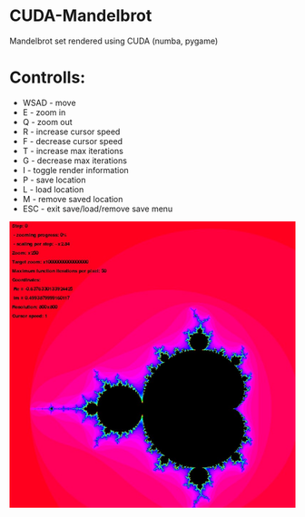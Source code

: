 # CUDA-Mandelbrot
Mandelbrot set rendered using CUDA (numba, pygame)

# Controlls:
- WSAD - move
- E - zoom in
- Q - zoom out
- R - increase cursor speed
- F - decrease cursor speed
- T - increase max iterations
- G - decrease max iterations
- I - toggle render information
- P - save location
- L - load location
- M - remove saved location
- ESC - exit save/load/remove save menu

![Example](https://raw.githubusercontent.com/Kacprate/CUDA-Mandelbrot/master/example_image.jpg)
